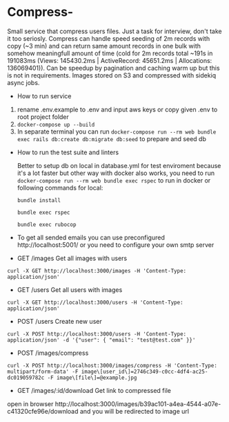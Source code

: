 # Compress-

Small service that compress users files. Just a task for interview, don't take it too seriosly.
Compress can handle speed seeding of 2m records with copy (~3 min) and can return same amount records in one bulk with somehow meaningfull amount of time (cold for 2m records total ~191s in 191083ms (Views: 145430.2ms | ActiveRecord: 45651.2ms | Allocations: 136069401)). Can be speedup by pagination and caching warm up but this is not in requirements.
Images stored on S3 and compressed with sidekiq async jobs.

* How to run service

1. rename .env.example to .env and input aws keys or copy given .env to root project folder
2. `docker-compose up --build`
3. In separate terminal you can run `docker-compose run --rm web bundle exec rails db:create db:migrate db:seed` to prepare and seed db

* How to run the test suite and linters

  Better to setup db on local in database.yml for test enviroment because it's a lot faster but other way with docker also works, you need to run `docker-compose run --rm web bundle exec rspec` to run in docker or following commands for local:
  
  `bundle install`

  `bundle exec rspec`

  `bundle exec rubocop`

* To get all sended emails you can use preconfigured http://localhost:5001/ or you need to configure your own smtp server

* GET /images Get all images with users

`curl -X GET http://localhost:3000/images -H 'Content-Type: application/json'`

* GET /users Get all users with images

`curl -X GET http://localhost:3000/users -H 'Content-Type: application/json'`

* POST /users Create new user

`curl -X POST http://localhost:3000/users -H 'Content-Type: application/json' -d '{"user": { "email": "test@test.com" }}'`

* POST /images/compress

`curl -X POST http://localhost:3000/images/compress -H 'Content-Type: multipart/form-data' -F image\[user_id\]=2746c349-c0cc-4df4-ac25-dc019059782c -F image\[file\]=@example.jpg`

* GET /images/:id/download Get link to compressed file

open in browser http://localhost:3000/images/b39ac101-a4ea-4544-a07e-c41320cfe96e/download and you will be redirected to image url


